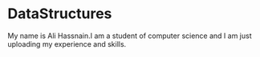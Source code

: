 # DataStructures
My name is Ali Hassnain.I am a student of computer science and I am just uploading my experience and skills.
